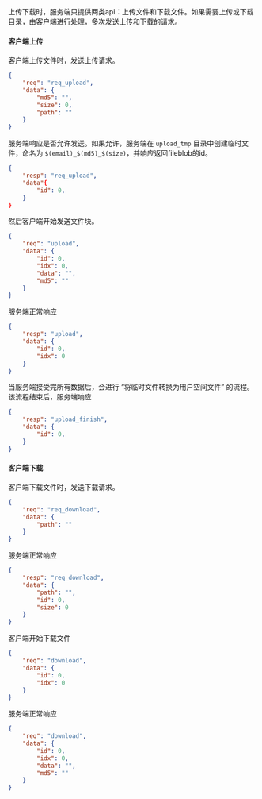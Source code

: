 上传下载时，服务端只提供两类api：上传文件和下载文件。如果需要上传或下载目录，由客户端进行处理，多次发送上传和下载的请求。

#### 客户端上传
客户端上传文件时，发送上传请求。
```json
{
    "req": "req_upload",
    "data": {
        "md5": "",
        "size": 0,
        "path": ""
    }
}
```

服务端响应是否允许发送。如果允许，服务端在 `upload_tmp` 目录中创建临时文件，命名为 `$(email)_$(md5)_$(size)`，并响应返回fileblob的id。
```json
{
    "resp": "req_upload",
    "data"{
        "id": 0,
    }
}
```


然后客户端开始发送文件块。
```json
{
    "req": "upload",
    "data": {
        "id": 0,
        "idx": 0,
        "data": "", 
        "md5": ""   
    }
}
```

服务端正常响应
```json
{
    "resp": "upload",
    "data": {
        "id": 0,
        "idx": 0
    }
}
```

当服务端接受完所有数据后，会进行 “将临时文件转换为用户空间文件” 的流程。该流程结束后，服务端响应
```json
{
    "resp": "upload_finish",
    "data": {
        "id": 0,
    }
}
```

#### 客户端下载
客户端下载文件时，发送下载请求。
```json
{
    "req": "req_download",
    "data": {
        "path": ""
    }
}
```

服务端正常响应
```json
{
    "resp": "req_download",
    "data": {
        "path": "",
        "id": 0,
        "size": 0
    }
}
```

客户端开始下载文件
```json
{
    "req": "download",
    "data": {
        "id": 0,
        "idx": 0
    }
}
```

服务端正常响应
```json
{
    "req": "download",
    "data": {
        "id": 0,
        "idx": 0,
        "data": "",
        "md5": ""
    }
}
```

